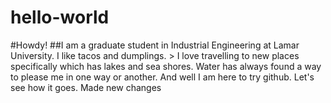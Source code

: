 # hello-world
#Howdy! 
##I am a graduate student in Industrial Engineering at Lamar University. I like tacos and dumplings. > I love travelling to new places specifically which has lakes and sea shores. Water has always found a way to please me in one way or another.
And well I am here to try github. Let's see how it goes.
Made new changes
